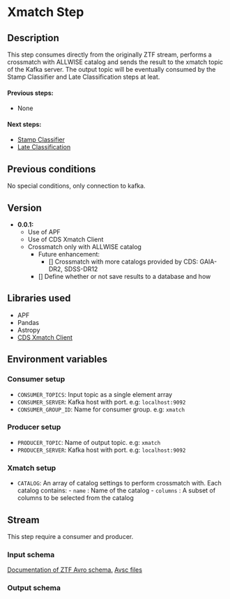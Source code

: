 # Xmatch Step

## Description

This step consumes directly from the originally ZTF stream, performs a crossmatch with ALLWISE catalog and sends the result to the xmatch topic of the Kafka server. The output topic will be eventually consumed by the Stamp Classifier and Late Classification steps at leat.

#### Previous steps: 
- None

#### Next steps:
- [Stamp Classifier](https://github.com/alercebroker/stamp_classifier_step)
- [Late Classification](https://github.com/alercebroker/late_classification_step)

## Previous conditions

No special conditions, only connection to kafka.

## Version
- **0.0.1:** 
	- Use of APF
	- Use of CDS Xmatch Client
  - Crossmatch only with ALLWISE catalog
	- Future enhancement: 
		- [] Crossmatch with more catalogs provided by CDS: GAIA-DR2, SDSS-DR12 
    - [] Define whether or not save results to a database and how

## Libraries used
- APF
- Pandas
- Astropy
- [CDS Xmatch Client](https://github.com/alercebroker/cds_xmatch_client)

## Environment variables

### Consumer setup

- `CONSUMER_TOPICS`: Input topic as a single element array
- `CONSUMER_SERVER`: Kafka host with port. e.g: `localhost:9092`
- `CONSUMER_GROUP_ID`: Name for consumer group. e.g: `xmatch`

### Producer setup

- `PRODUCER_TOPIC`: Name of output topic. e.g: `xmatch`
- `PRODUCER_SERVER`: Kafka host with port. e.g: `localhost:9092`

### Xmatch setup

- `CATALOG`: An array of catalog settings to perform crossmatch with. Each catalog contains:
              - `name` : Name of the catalog
              - `columns` : A subset of columns to be selected from the catalog

## Stream

This step require a consumer and producer.

### Input schema

[Documentation of ZTF Avro schema.](https://zwickytransientfacility.github.io/ztf-avro-alert/schema.html) 
[Avsc files](https://github.com/ZwickyTransientFacility/ztf-avro-alert/tree/master/schema)


### Output schema
```Python

```

